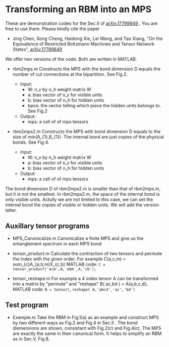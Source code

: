 # Transforming an RBM into an MPS

These are demonstration codes for the Sec.II of [arXiv.17799849 ](https://arxiv.org/submit/1779849). You are free to use them. Please kindly cite the paper 
- Jing Chen, Song Cheng, Haidong Xie, Lei Wang, and Tao Xiang, "On the Equivalence of Restricted Boltzmann Machines and Tensor Network States", [arXiv.17799849 ](https://arxiv.org/submit/1779849)


We offer two versions of the code. Both are written in MATLAB. 
* rbm2mps.m
Constructs the MPS with the bond dimension D equals the number of cut connections at the bipartition. See Fig.2.
    * Input:	
        * W:   n_v by n_h weight matrix W
    	* a:   bias vector of n_v for visible units
	    * b:   bias vector of n_h for hidden units
	    * bpos: the vector telling which piece the hidden units belongs to. See Fig.2 
    * Output: 
        * mps: a cell of of mps tensors

* rbm2mps2.m
Constructs the MPS with bond dimension D equals to the size of min(A_{1},B_{1}). The internal bond are just copies of the physical bonds. See Fig.4. 
    * Input:      
      * W:  n\_v by n\_h weight matrix W
      * a:  bias vector of n_v for visible units
      * b:  bias vector of n_h for hidden units
    * Output: 
      * mps: a cell of of mps tensors

The bond dimension D of rbm2mps2.m is smaller than that of rbm2mps.m, but it is not the smallest. In rbm2mps2.m, the space of the internal bond is only visible units. Actully we are not limited to this case, we can set the internal bond the copies of visible or hidden units. We will add the version latter. 

## Auxillary tensor programs ##
* MPS\_Canonicalize.m
Canonicalize a finite MPS and give us the entanglement spectrum in each MPS bond 

* tensor\_product.m 
Calculate the contraction of two tensors and permute the index with the given order.
For example 
C(a,c,m) = sum_{c}A_{a,b,m)X_{c,b}
MATLAB code:
`C = tensor_product('acm',A,'abm',X,'cb');`

* tensor\_reshape.m
For example a 4 index tensor A can be transformed into a matrix by "permute" and "reshape" 
B( ac,bd ) =  A(a,b,c,d);
MATLAB code:
`B = tensor\_reshape( A,'abcd','ac','bd')`


## Test program ##
* Example.m
Take the RBM in Fig.1(a) as an example and construct MPS by two different ways as Fig.2 and Fig.4 in Sec.II . The bond diemensions are shown, consistant with Fig.2(c) and Fig.4(c). The MPS are exactly the same in their canonical form. It helps to simplify an RBM as in Sec.V, Fig.8. 
